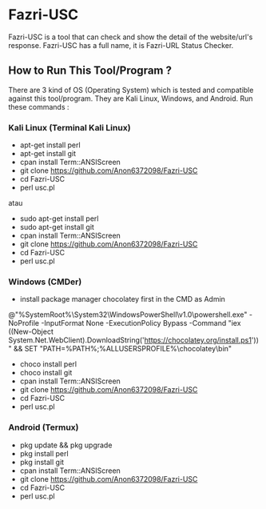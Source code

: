 # Fazri-USC

Fazri-USC is a tool that can check and show the detail of the website/url's response. Fazri-USC has a full name, it is Fazri-URL Status Checker. 

## How to Run This Tool/Program ?

There are 3 kind of OS (Operating System) which is tested and compatible against this tool/program. They are Kali Linux, Windows, and Android. Run these commands :

### Kali Linux (Terminal Kali Linux)

- apt-get install perl
- apt-get install git
- cpan install Term::ANSIScreen
- git clone https://github.com/Anon6372098/Fazri-USC
- cd Fazri-USC
- perl usc.pl

atau

- sudo apt-get install perl
- sudo apt-get install git
- cpan install Term::ANSIScreen
- git clone https://github.com/Anon6372098/Fazri-USC
- cd Fazri-USC
- perl usc.pl

### Windows (CMDer)

- install package manager chocolatey first in the CMD as Admin 

@"%SystemRoot%\System32\WindowsPowerShell\v1.0\powershell.exe" -NoProfile -InputFormat None -ExecutionPolicy Bypass -Command "iex ((New-Object System.Net.WebClient).DownloadString('https://chocolatey.org/install.ps1'))" && SET "PATH=%PATH%;%ALLUSERSPROFILE%\chocolatey\bin"
  
- choco install perl
- choco install git
- cpan install Term::ANSIScreen
- git clone https://github.com/Anon6372098/Fazri-USC
- cd Fazri-USC
- perl usc.pl

### Android (Termux)

- pkg update && pkg upgrade
- pkg install perl
- pkg install git
- cpan install Term::ANSIScreen
- git clone https://github.com/Anon6372098/Fazri-USC
- cd Fazri-USC
- perl usc.pl
